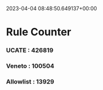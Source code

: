 2023-04-04 08:48:50.649137+00:00
# Rule Counter 
 ### UCATE : 426819

 ### Veneto : 100504

 ### Allowlist : 13929